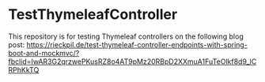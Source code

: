 # TestThymeleafController
This repository is for testing Thymeleaf controllers on the following blog post: 
https://rieckpil.de/test-thymeleaf-controller-endpoints-with-spring-boot-and-mockmvc/?fbclid=IwAR3G2qrzwePKusRZ8o4AT9pMz20RBpD2XXmuA1FuTeOlkf8d9_lCRPhKkTQ
